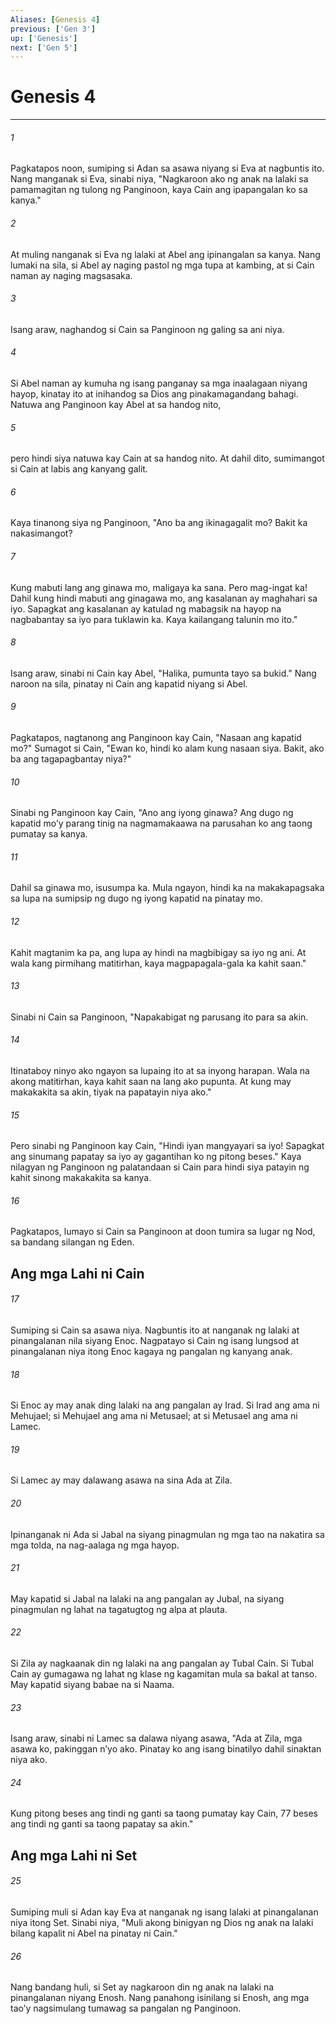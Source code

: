 ```yaml
---
Aliases: [Genesis 4]
previous: ['Gen 3']
up: ['Genesis']
next: ['Gen 5']
---
```

# Genesis 4

***


###### 1 


Pagkatapos noon, sumiping si Adan sa asawa niyang si Eva at nagbuntis ito. Nang manganak si Eva, sinabi niya, "Nagkaroon ako ng anak na lalaki sa pamamagitan ng tulong ng Panginoon, kaya Cain ang ipapangalan ko sa kanya." 


###### 2 


At muling nanganak si Eva ng lalaki at Abel ang ipinangalan sa kanya. Nang lumaki na sila, si Abel ay naging pastol ng mga tupa at kambing, at si Cain naman ay naging magsasaka. 


###### 3 


Isang araw, naghandog si Cain sa Panginoon ng galing sa ani niya. 


###### 4 


Si Abel naman ay kumuha ng isang panganay sa mga inaalagaan niyang hayop, kinatay ito at inihandog sa Dios ang pinakamagandang bahagi. Natuwa ang Panginoon kay Abel at sa handog nito, 


###### 5 


pero hindi siya natuwa kay Cain at sa handog nito. At dahil dito, sumimangot si Cain at labis ang kanyang galit. 


###### 6 


Kaya tinanong siya ng Panginoon, "Ano ba ang ikinagagalit mo? Bakit ka nakasimangot? 


###### 7 


Kung mabuti lang ang ginawa mo, maligaya ka sana. Pero mag-ingat ka! Dahil kung hindi mabuti ang ginagawa mo, ang kasalanan ay maghahari sa iyo. Sapagkat ang kasalanan ay katulad ng mabagsik na hayop na nagbabantay sa iyo para tuklawin ka. Kaya kailangang talunin mo ito." 


###### 8 


Isang araw, sinabi ni Cain kay Abel, "Halika, pumunta tayo sa bukid." Nang naroon na sila, pinatay ni Cain ang kapatid niyang si Abel. 


###### 9 


Pagkatapos, nagtanong ang Panginoon kay Cain, "Nasaan ang kapatid mo?" Sumagot si Cain, "Ewan ko, hindi ko alam kung nasaan siya. Bakit, ako ba ang tagapagbantay niya?" 


###### 10 


Sinabi ng Panginoon kay Cain, "Ano ang iyong ginawa? Ang dugo ng kapatid moʼy parang tinig na nagmamakaawa na parusahan ko ang taong pumatay sa kanya. 


###### 11 


Dahil sa ginawa mo, isusumpa ka. Mula ngayon, hindi ka na makakapagsaka sa lupa na sumipsip ng dugo ng iyong kapatid na pinatay mo. 


###### 12 


Kahit magtanim ka pa, ang lupa ay hindi na magbibigay sa iyo ng ani. At wala kang pirmihang matitirhan, kaya magpapagala-gala ka kahit saan." 


###### 13 


Sinabi ni Cain sa Panginoon, "Napakabigat ng parusang ito para sa akin. 


###### 14 


Itinataboy ninyo ako ngayon sa lupaing ito at sa inyong harapan. Wala na akong matitirhan, kaya kahit saan na lang ako pupunta. At kung may makakakita sa akin, tiyak na papatayin niya ako." 


###### 15 


Pero sinabi ng Panginoon kay Cain, "Hindi iyan mangyayari sa iyo! Sapagkat ang sinumang papatay sa iyo ay gagantihan ko ng pitong beses." Kaya nilagyan ng Panginoon ng palatandaan si Cain para hindi siya patayin ng kahit sinong makakakita sa kanya. 


###### 16 


Pagkatapos, lumayo si Cain sa Panginoon at doon tumira sa lugar ng Nod, sa bandang silangan ng Eden.

## Ang mga Lahi ni Cain 


###### 17 


Sumiping si Cain sa asawa niya. Nagbuntis ito at nanganak ng lalaki at pinangalanan nila siyang Enoc. Nagpatayo si Cain ng isang lungsod at pinangalanan niya itong Enoc kagaya ng pangalan ng kanyang anak. 


###### 18 


Si Enoc ay may anak ding lalaki na ang pangalan ay Irad. Si Irad ang ama ni Mehujael; si Mehujael ang ama ni Metusael; at si Metusael ang ama ni Lamec. 


###### 19 


Si Lamec ay may dalawang asawa na sina Ada at Zila. 


###### 20 


Ipinanganak ni Ada si Jabal na siyang pinagmulan ng mga tao na nakatira sa mga tolda, na nag-aalaga ng mga hayop. 


###### 21 


May kapatid si Jabal na lalaki na ang pangalan ay Jubal, na siyang pinagmulan ng lahat na tagatugtog ng alpa at plauta. 


###### 22 


Si Zila ay nagkaanak din ng lalaki na ang pangalan ay Tubal Cain. Si Tubal Cain ay gumagawa ng lahat ng klase ng kagamitan mula sa bakal at tanso. May kapatid siyang babae na si Naama. 


###### 23 


Isang araw, sinabi ni Lamec sa dalawa niyang asawa, "Ada at Zila, mga asawa ko, pakinggan nʼyo ako. Pinatay ko ang isang binatilyo dahil sinaktan niya ako. 


###### 24 


Kung pitong beses ang tindi ng ganti sa taong pumatay kay Cain, 77 beses ang tindi ng ganti sa taong papatay sa akin." 

## Ang mga Lahi ni Set 


###### 25 


Sumiping muli si Adan kay Eva at nanganak ng isang lalaki at pinangalanan niya itong Set. Sinabi niya, "Muli akong binigyan ng Dios ng anak na lalaki bilang kapalit ni Abel na pinatay ni Cain." 


###### 26 


Nang bandang huli, si Set ay nagkaroon din ng anak na lalaki na pinangalanan niyang Enosh. Nang panahong isinilang si Enosh, ang mga taoʼy nagsimulang tumawag sa pangalan ng Panginoon.
